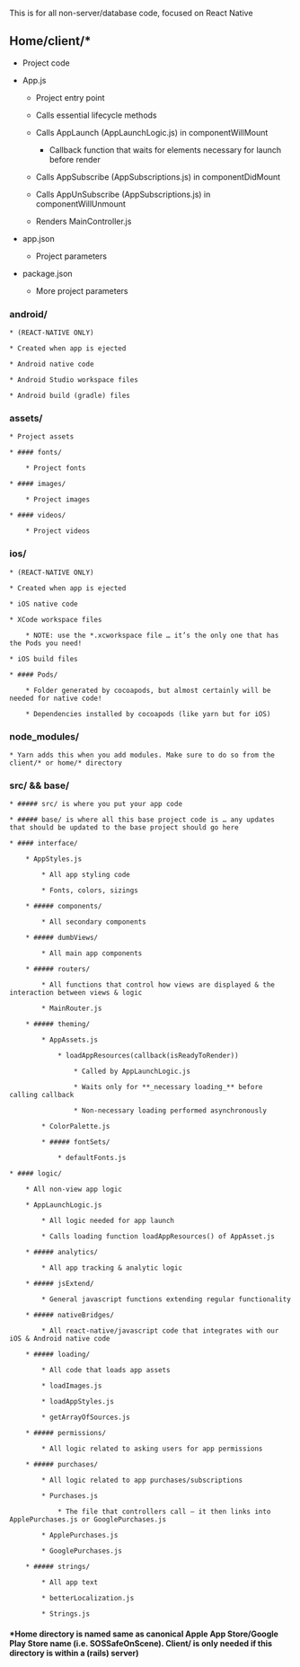 This is for all non-server/database code, focused on React Native

## Home/client/*

* Project code

* App.js

    * Project entry point

    * Calls essential lifecycle methods

    * Calls AppLaunch (AppLaunchLogic.js) in componentWillMount

        * Callback function that waits for elements necessary for launch before render

    * Calls AppSubscribe (AppSubscriptions.js) in componentDidMount

    * Calls AppUnSubscribe (AppSubscriptions.js) in componentWillUnmount 

    * Renders MainController.js

* app.json

    * Project parameters

* package.json

    * More project parameters

### android/

    * (REACT-NATIVE ONLY)

    * Created when app is ejected

    * Android native code
    
    * Android Studio workspace files

    * Android build (gradle) files

### assets/

    * Project assets

    * #### fonts/

        * Project fonts

    * #### images/

        * Project images

    * #### videos/

        * Project videos

### ios/

    * (REACT-NATIVE ONLY)

    * Created when app is ejected

    * iOS native code

    * XCode workspace files

        * NOTE: use the *.xcworkspace file … it’s the only one that has the Pods you need!

    * iOS build files

    * #### Pods/

        * Folder generated by cocoapods, but almost certainly will be needed for native code!

        * Dependencies installed by cocoapods (like yarn but for iOS)

### node_modules/

    * Yarn adds this when you add modules. Make sure to do so from the client/* or home/* directory

### src/ && base/

    * ##### src/ is where you put your app code

    * ##### base/ is where all this base project code is … any updates that should be updated to the base project should go here

    * #### interface/

        * AppStyles.js

            * All app styling code

            * Fonts, colors, sizings

        * ##### components/

            * All secondary components

        * ##### dumbViews/

            * All main app components

        * ##### routers/

            * All functions that control how views are displayed & the interaction between views & logic

            * MainRouter.js

        * ##### theming/

            * AppAssets.js

                * loadAppResources(callback(isReadyToRender))

                    * Called by AppLaunchLogic.js

                    * Waits only for **_necessary loading_** before calling callback

                    * Non-necessary loading performed asynchronously

            * ColorPalette.js

            * ##### fontSets/

                * defaultFonts.js

    * #### logic/

        * All non-view app logic

        * AppLaunchLogic.js

            * All logic needed for app launch

            * Calls loading function loadAppResources() of AppAsset.js

        * ##### analytics/

            * All app tracking & analytic logic

        * ##### jsExtend/

            * General javascript functions extending regular functionality

        * ##### nativeBridges/

            * All react-native/javascript code that integrates with our iOS & Android native code

        * ##### loading/

            * All code that loads app assets

            * loadImages.js

            * loadAppStyles.js

            * getArrayOfSources.js

        * ##### permissions/

            * All logic related to asking users for app permissions

        * ##### purchases/

            * All logic related to app purchases/subscriptions

            * Purchases.js

                * The file that controllers call — it then links into ApplePurchases.js or GooglePurchases.js

            * ApplePurchases.js

            * GooglePurchases.js

        * ##### strings/

            * All app text

            * betterLocalization.js

            * Strings.js


#### *Home directory is named same as canonical Apple App Store/Google Play Store name (i.e. SOSSafeOnScene). Client/ is only needed if this directory is within a (rails) server)

